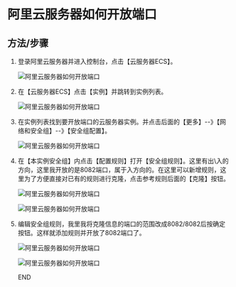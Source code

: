 # 阿里云服务器如何开放端口

## 方法/步骤

1. 登录阿里云服务器并进入控制台，点击【云服务器ECS】。

    ![阿里云服务器如何开放端口](https://imgconvert.csdnimg.cn/aHR0cHM6Ly9leHAtcGljdHVyZS5jZG4uYmNlYm9zLmNvbS84MzZhNmFlZTFjMzI0YjE4OTk5MTg4NDQ1M2E3MjYzMzQ5ODQ0ODE2LmpwZw?x-oss-process=image/format,png)

2. 在【云服务器ECS】点击【实例】并跳转到实例列表。

    ![阿里云服务器如何开放端口](https://imgconvert.csdnimg.cn/aHR0cHM6Ly9leHAtcGljdHVyZS5jZG4uYmNlYm9zLmNvbS9mZGI0ZjAwZDNhY2VhYWQ3YWFkNjA4NTdlZWU3MzQwZjY1NzhiODE2LmpwZw?x-oss-process=image/format,png)

3. 在实例列表找到要开放端口的云服务器实例。并点击后面的【更多】--》【网络和安全组】--》【安全组配置】。

    ![阿里云服务器如何开放端口](https://imgconvert.csdnimg.cn/aHR0cHM6Ly9leHAtcGljdHVyZS5jZG4uYmNlYm9zLmNvbS84NzY0NWY5M2NlZThiMDA0YmRhNmQ1YmE3OTI2MGQ5YTMwMGVhOTE2LmpwZw?x-oss-process=image/format,png)

4. 在【本实例安全组】内点击【配置规则】打开【安全组规则】。这里有出\入的方向，这里我开放的是8082端口，属于入方向的。在这里可以新增规则，这里为了方便直接对已有的规则进行克隆，点击参考规则后面的【克隆】按钮。

    ![阿里云服务器如何开放端口](https://imgconvert.csdnimg.cn/aHR0cHM6Ly9leHAtcGljdHVyZS5jZG4uYmNlYm9zLmNvbS9hZDEyMTg4ODkxMmNhNWNhMjA1NTk0ZmQ4YmZjNzdmNzk5MGU5NDE2LmpwZw?x-oss-process=image/format,png)

    ![阿里云服务器如何开放端口](https://imgconvert.csdnimg.cn/aHR0cHM6Ly9leHAtcGljdHVyZS5jZG4uYmNlYm9zLmNvbS84OTc0YzM4YTU5ZGU0NTA3ODViZjNjYzU1ZTQxM2E4Y2E3MDg4NTE2LmpwZw?x-oss-process=image/format,png)

5. 编辑安全组规则，我里我将克隆信息的端口的范围改成8082/8082后按确定按钮。这样就添加规则并开放了8082端口了。

    ![阿里云服务器如何开放端口](https://imgconvert.csdnimg.cn/aHR0cHM6Ly9leHAtcGljdHVyZS5jZG4uYmNlYm9zLmNvbS8yZTY2ZjllZjI4MDY2YjAxOGQ2MzM3ZjUzZGYzOTE4NzAyMWNmMzE2LmpwZw?x-oss-process=image/format,png)

    ![阿里云服务器如何开放端口](https://imgconvert.csdnimg.cn/aHR0cHM6Ly9leHAtcGljdHVyZS5jZG4uYmNlYm9zLmNvbS85Nzk5MDYxOTYxMjBhN2NkMzhkMGZmNDc4OWIzNzVkNzk4N2JkYzE2LmpwZw?x-oss-process=image/format,png)

    END
